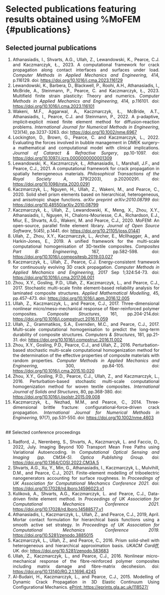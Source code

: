 Selected publications featuring results obtained using %MoFEM {#publications}
=======================================================================

## Selected journal publications
<div style="text-align: justify">
<ol>
<li>Athanasiadis, I., Shvarts, A.G., Ullah, Z., Lewandowski, K., Pearce, C.J. and Kaczmarczyk, Ł., 2023. A computational framework for crack propagation along contact interfaces and surfaces under load. <i>Computer Methods in Applied Mechanics and Engineering</i>, 414, p.116129.  doi: <a href="https://doi.org/10.1016/j.cma.2023.116129"> https://doi.org/10.1016/j.cma.2023.116129</a></li>

<li>Lewandowski, K., Barbera, D., Blackwell, P., Roohi, A.H., Athanasiadis, I., McBride, A., Steinmann, P., Pearce, C. and Kaczmarczyk, Ł., 2023. Multifield finite strain plasticity: Theory and numerics. <i>Computer Methods in Applied Mechanics and Engineering</i>, 414, p.116101. doi: <a href="https://doi.org/10.1016/j.cma.2023.116101"> https://doi.org/10.1016/j.cma.2023.116101</a></li>

<li>Wakeni, M.F., Aggarwal, A., Kaczmarczyk, Ł., McBride, A.T., Athanasiadis, I., Pearce, C.J. and Steinmann, P., 2022. A p‐adaptive, implicit‐explicit mixed finite element method for diffusion‐reaction problems. <i>International Journal for Numerical Methods in Engineering</i>, 123(14), pp.3237-3263. doi: <a href="  https://doi.org/10.1002/nme.6967">  https://doi.org/10.1002/nme.6967</a></li>

<li>Lockington, D., Brown, G., Pearce, C. and Kaczmarczyk, L., 2022. Evaluating the forces involved in bubble management in DMEK surgery–a mathematical and computational model with clinical implications. <i>Journal of Cataract & Refractive Surgery</i>, pp.10-1097. doi: <a href="https://doi.org/10.1097/j.jcrs.0000000000001309"> https://doi.org/10.1097/j.jcrs.0000000000001309</a></li>

<li>Lewandowski, K., Kaczmarczyk, Ł., Athanasiadis, I., Marshall, J.F., and Pearce, C.J., 2021. A computational framework for crack propagation in spatially heterogeneous materials. <i>Philosophical Transactions of the Royal Society A</i>, 379(2203), p.20200291. doi: <a href="https://doi.org/10.1098/rsta.2020.0291"> https://doi.org/10.1098/rsta.2020.0291</a></li>

<li>Kaczmarczyk, L., Nguyen, H., Ullah, Z., Wakeni, M., and Pearce, C., 2020. Solid shell prism elements based on hierarchical, heterogeneous, and anisotropic shape functions. <i>arXiv preprint arXiv:2010.08799</i> doi: <a href="https://doi.org/10.48550/arXiv.2010.08799"> https://doi.org/10.48550/arXiv.2010.08799</a></li>

<li>Kaczmarczyk, Ł., Ullah, Z., Lewandowski, K., Meng, X., Zhou, X.Y., Athanasiadis, I., Nguyen, H., Chalons-Mouriesse, C.A., Richardson, E.J., Miur, E., Shvarts, A.G., Wakeni, M. and Pearce, C.J., 2020. MoFEM: An open-source, parallel finite element library. <i>Journal of Open Source Software</i>, 5(45), p.1441. doi: </i><a href="https://doi.org/10.21105/joss.01441"> https://doi.org/10.21105/joss.01441</a></li>

<li>Ullah, Z., Zhou, X.Y., Kaczmarczyk, L., Archer, E., McIlhagger, A., and Harkin-Jones, E., 2019. A unified framework for the multi-scale computational homogenisation of 3D-textile composites. <i>Composites Part B: Engineering</i>, 167, pp.582-598. </i> doi: <a href="https://doi.org/10.1016/j.compositesb.2019.03.027"> https://doi.org/10.1016/j.compositesb.2019.03.027</a></li>

<li>Kaczmarczyk, Ł., Ullah, Z., Pearce, C.J. Energy-consistent framework for continuously evolving 3D crack propagation. <i>Computer Methods in Applied Mechanics and Engineering</i>, 2017 Sep 1;324:54-73. doi: <a href="https://doi.org/10.1016/j.cma.2017.06.001"> https://doi.org/10.1016/j.cma.2017.06.001</a></li>

<li>Zhou, X.Y., Gosling, P.D., Ullah, Z., Kaczmarczyk, L., and Pearce, C.J., 2017. Stochastic multi-scale finite element-based reliability analysis for laminated composite structures. <i>Applied Mathematical Modelling</i>, 45, pp.457-473. doi: <a href="https://doi.org/10.1016/j.apm.2016.12.005"> https://doi.org/10.1016/j.apm.2016.12.005</a></li>

<li>Ullah, Z., Kaczmarczyk, L., and Pearce, C.J., 2017. Three-dimensional nonlinear micro/meso-mechanical response of fiber-reinforced polymer composites. <i>Composite Structures</i>, 161, pp.204-214.doi: <a href="https://doi.org/10.1016/j.compstruct.2016.11.059"> https://doi.org/10.1016/j.compstruct.2016.11.059</a></li>

<li>Ullah, Z., Grammatikos, S.A., Evernden, M.C., and Pearce, C.J., 2017. Multi-scale computational homogenisation to predict the long-term durability of composite structures. <i>Computers & Structures</i>, 181, pp.21-31. doi: <a href="https://doi.org/10.1016/j.compstruc.2016.11.002"> https://doi.org/10.1016/j.compstruc.2016.11.002</a></li>

<li>Zhou, X.Y., Gosling, P.D., Pearce, C.J., and Ullah, Z., 2016. Perturbation-based stochastic multi-scale computational homogenization method for the determination of the effective properties of composite materials with random properties. <i>Computer Methods in Applied Mechanics and Engineering</i>, 300, pp.84-105. doi: <a href="https://doi.org/10.1016/j.cma.2015.10.020"> https://doi.org/10.1016/j.cma.2015.10.020</a></li>

<li>Zhou, X.Y., Gosling, P.D., Pearce, C.J., Ullah, Z., and Kaczmarczyk, L., 2016. Perturbation-based stochastic multi-scale computational homogenization method for woven textile composites. <i>International Journal of Solids and Structures</i>, 80, pp.368-380. doi: </li><a href="https://doi.org/10.1016/j.ijsolstr.2015.09.008"> https://doi.org/10.1016/j.ijsolstr.2015.09.008</a></li>

<li>Kaczmarczyk, Ł., Nezhad, M.M., and Pearce, C., 2014. Three‐dimensional brittle fracture: configurational‐force‐driven crack propagation. <i>International Journal for Numerical Methods in Engineering</i>, 97(7), pp.531-550. doi: <a href="https://doi.org/10.1002/nme.4603"> https://doi.org/10.1002/nme.4603</a></li>
</ol>

<br>
## Selected conference proceedings
<ol>

<li>Radford, J., Nerenberg, S., Shvarts, A., Kaczmarcyk, L. and Faccio, D., 2022, July. Imaging Beyond 100 Transport Mean Free Paths using Variational Autoencoding. In <i> Computational Optical Sensing and Imaging (pp. CM3A-5). Optica Publishing Group. </i> doi: <a href=" https://doi.org/10.1364/COSI.2022.CM3A.5">  https://doi.org/10.1364/COSI.2022.CM3A.5</a></li>

<li>Shvarts, A.G., Xu, Y., Min, G., Athanasiadis, I., Kaczmarczyk, L., Mulvihill, D.M., and Pearce, C.J., 2021. Finite-element modelling of triboelectric nanogenerators accounting for surface roughness. In <i>Proceedings of UK Association for Computational Mechanics Conference 2021. </i> doi: <a href="https://doi.org/10.17028/rd.lboro.14596023.v1"> https://doi.org/10.17028/rd.lboro.14596023.v1</a></li>

<li>Kuliková, A., Shvarts, A.G., Kaczmarczyk, L. and Pearce, C.J., Data-driven finite element method. In <i>Proceedings of UK Association for Computational Mechanics Conference 2021. </i> <a href="https://doi.org/10.17028/rd.lboro.14588577.v1">https://doi.org/10.17028/rd.lboro.14588577.v1</a></li>

<li>Athanasiadis, I., Kaczmarczyk, L., Ullah, Z., and Pearce, C.J., 2019, April. Mortar contact formulation for hierarchical basis functions using a smooth active set strategy. In <i>Proceedings of UK Association for Computational Mechanics Conference 2019.</i> <a href="https://doi.org/10.5281/zenodo.3885015">https://doi.org/10.5281/zenodo.3885015</a></li>

<li>Kaczmarczyk, L., Ullah, Z., and Pearce, C., 2016. Prism solid-shell with heterogeneous and hierarchical approximation basis. <i> UKACM Cardiff, UK. </i> doi: <a href="https://doi.org/10.5281/zenodo.583683">https://doi.org/10.5281/zenodo.583683</a></li>

<li>Ullah, Z., Kaczmarczyk, L., and Pearce, C.J., 2016. Nonlinear micro-mechanical response of the fibre-reinforced polymer composites including matrix damage and fibre-matrix decohesion. doi: <a href="https://doi.org/10.13140/RG.2.1.1696.4245"> https://doi.org/10.13140/RG.2.1.1696.4245</a></li>

<li>Al-Budairi, H., Kaczmarczyk, L., and Pearce, C.J., 2015. Modelling of Dynamic Crack Propagation in 3D Elastic Continuum Using Configurational Mechanics. <a href="https://eprints.gla.ac.uk/118527/"> ePrint: https://eprints.gla.ac.uk/118527/</a></li>

</ol>

 </div>